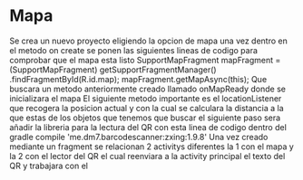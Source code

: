 # Mapa
Se crea un nuevo proyecto eligiendo la opcion de mapa
una vez dentro en el metodo on create se ponen las siguientes lineas de codigo para comprobar que el mapa esta listo
        SupportMapFragment mapFragment = (SupportMapFragment) getSupportFragmentManager()
                .findFragmentById(R.id.map);
        mapFragment.getMapAsync(this);
Que buscara un metodo anteriormente creado llamado onMapReady donde se inicializara el mapa
El siguiente metodo importante es el locationListener que recogera la posicion actual y con la cual se calculara la distancia a la que estas de los objetos que tenemos que buscar
el siguiente paso sera añadir la libreria para la lectura del QR con esta linea de codigo dentro del gradle 
 compile 'me.dm7.barcodescanner:zxing:1.9.8'
Una vez creado mediante un fragment se relacionan 2 activitys diferentes la 1 con el mapa y la 2 con el lector del QR el cual reenviara a la activity principal el texto del QR y trabajara con el 
